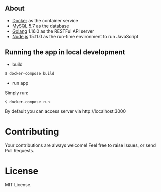 

## About

- [Docker](https://www.docker.com/) as the container service
- [MySQL](https://www.mysql.com/) 5.7 as the database
- [Golang](https://golang.org/) 1.16.0 as the RESTFul API server
- [Node.js](https://nodejs.org/en/) 15.11.0 as the run-time environment to run JavaScript

## Running the app in local development

- build

```sh
$ docker-compose build
```

- run app

Simply run:

```sh
$ docker-compose run
```

By default you can access server via http://localhost:3000

# Contributing

Your contributions are always welcome!
Feel free to raise Issues, or send Pull Requests.

# License

MIT License.
